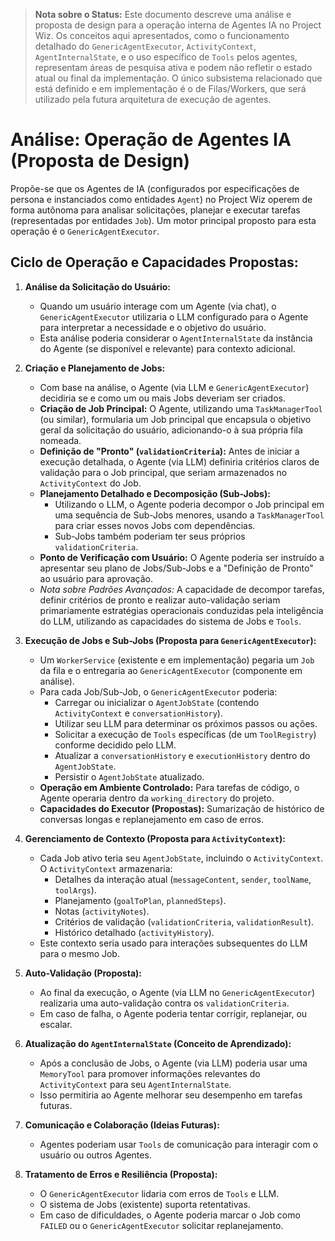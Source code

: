 > **Nota sobre o Status:** Este documento descreve uma análise e proposta de design para a operação interna de Agentes IA no Project Wiz. Os conceitos aqui apresentados, como o funcionamento detalhado do `GenericAgentExecutor`, `ActivityContext`, `AgentInternalState`, e o uso específico de `Tools` pelos agentes, representam áreas de pesquisa ativa e podem não refletir o estado atual ou final da implementação. O único subsistema relacionado que está definido e em implementação é o de Filas/Workers, que será utilizado pela futura arquitetura de execução de agentes.

# Análise: Operação de Agentes IA (Proposta de Design)

Propõe-se que os Agentes de IA (configurados por especificações de persona e instanciados como entidades `Agent`) no Project Wiz operem de forma autônoma para analisar solicitações, planejar e executar tarefas (representadas por entidades `Job`). Um motor principal proposto para esta operação é o `GenericAgentExecutor`.

## Ciclo de Operação e Capacidades Propostas:

1.  **Análise da Solicitação do Usuário:**
    *   Quando um usuário interage com um Agente (via chat), o `GenericAgentExecutor` utilizaria o LLM configurado para o Agente para interpretar a necessidade e o objetivo do usuário.
    *   Esta análise poderia considerar o `AgentInternalState` da instância do Agente (se disponível e relevante) para contexto adicional.

2.  **Criação e Planejamento de Jobs:**
    *   Com base na análise, o Agente (via LLM e `GenericAgentExecutor`) decidiria se e como um ou mais Jobs deveriam ser criados.
    *   **Criação de Job Principal:** O Agente, utilizando uma `TaskManagerTool` (ou similar), formularia um Job principal que encapsula o objetivo geral da solicitação do usuário, adicionando-o à sua própria fila nomeada.
    *   **Definição de "Pronto" (`validationCriteria`):** Antes de iniciar a execução detalhada, o Agente (via LLM) definiria critérios claros de validação para o Job principal, que seriam armazenados no `ActivityContext` do Job.
    *   **Planejamento Detalhado e Decomposição (Sub-Jobs):**
        *   Utilizando o LLM, o Agente poderia decompor o Job principal em uma sequência de Sub-Jobs menores, usando a `TaskManagerTool` para criar esses novos Jobs com dependências.
        *   Sub-Jobs também poderiam ter seus próprios `validationCriteria`.
    *   **Ponto de Verificação com Usuário:** O Agente poderia ser instruído a apresentar seu plano de Jobs/Sub-Jobs e a "Definição de Pronto" ao usuário para aprovação.
    *   *Nota sobre Padrões Avançados:* A capacidade de decompor tarefas, definir critérios de pronto e realizar auto-validação seriam primariamente estratégias operacionais conduzidas pela inteligência do LLM, utilizando as capacidades do sistema de Jobs e `Tools`.

3.  **Execução de Jobs e Sub-Jobs (Proposta para `GenericAgentExecutor`):**
    *   Um `WorkerService` (existente e em implementação) pegaria um `Job` da fila e o entregaria ao `GenericAgentExecutor` (componente em análise).
    *   Para cada Job/Sub-Job, o `GenericAgentExecutor` poderia:
        *   Carregar ou inicializar o `AgentJobState` (contendo `ActivityContext` e `conversationHistory`).
        *   Utilizar seu LLM para determinar os próximos passos ou ações.
        *   Solicitar a execução de `Tools` específicas (de um `ToolRegistry`) conforme decidido pelo LLM.
        *   Atualizar a `conversationHistory` e `executionHistory` dentro do `AgentJobState`.
        *   Persistir o `AgentJobState` atualizado.
    *   **Operação em Ambiente Controlado:** Para tarefas de código, o Agente operaria dentro da `working_directory` do projeto.
    *   **Capacidades do Executor (Propostas):** Sumarização de histórico de conversas longas e replanejamento em caso de erros.

4.  **Gerenciamento de Contexto (Proposta para `ActivityContext`):**
    *   Cada Job ativo teria seu `AgentJobState`, incluindo o `ActivityContext`. O `ActivityContext` armazenaria:
        *   Detalhes da interação atual (`messageContent`, `sender`, `toolName`, `toolArgs`).
        *   Planejamento (`goalToPlan`, `plannedSteps`).
        *   Notas (`activityNotes`).
        *   Critérios de validação (`validationCriteria`, `validationResult`).
        *   Histórico detalhado (`activityHistory`).
    *   Este contexto seria usado para interações subsequentes do LLM para o mesmo Job.

5.  **Auto-Validação (Proposta):**
    *   Ao final da execução, o Agente (via LLM no `GenericAgentExecutor`) realizaria uma auto-validação contra os `validationCriteria`.
    *   Em caso de falha, o Agente poderia tentar corrigir, replanejar, ou escalar.

6.  **Atualização do `AgentInternalState` (Conceito de Aprendizado):**
    *   Após a conclusão de Jobs, o Agente (via LLM) poderia usar uma `MemoryTool` para promover informações relevantes do `ActivityContext` para seu `AgentInternalState`.
    *   Isso permitiria ao Agente melhorar seu desempenho em tarefas futuras.

7.  **Comunicação e Colaboração (Ideias Futuras):**
    *   Agentes poderiam usar `Tools` de comunicação para interagir com o usuário ou outros Agentes.

8.  **Tratamento de Erros e Resiliência (Proposta):**
    *   O `GenericAgentExecutor` lidaria com erros de `Tools` e LLM.
    *   O sistema de Jobs (existente) suporta retentativas.
    *   Em caso de dificuldades, o Agente poderia marcar o Job como `FAILED` ou o `GenericAgentExecutor` solicitar replanejamento.
